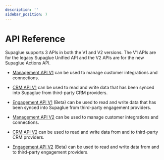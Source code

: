 ```yaml
---
description: ''
sidebar_position: 7
---
```


# API Reference

Supaglue supports 3 APIs in both the V1 and V2 versions. The V1 APIs are for the legacy Supaglue Unified API and the V2 APIs are for the new Supaglue Actions API.

* [Management API V1](api/v1/mgmt) can be used to manage customer integrations and connections.
* [CRM API V1](api/v1/crm) can be used to read and write data that has been synced into Supaglue from third-party CRM providers.
* [Engagement API V1](api/v1/engagement) (Beta) can be used to read and write data that has been synced into Supaglue from third-party engagement providers.

* [Management API V2](api/v2/mgmt) can be used to manage customer integrations and connections.
* [CRM API V2](api/v2/crm) can be used to read and write data from and to third-party CRM providers.
* [Engagement API V2](api/v2/engagement) (Beta) can be used to read and write data from and to third-party engagement providers.
